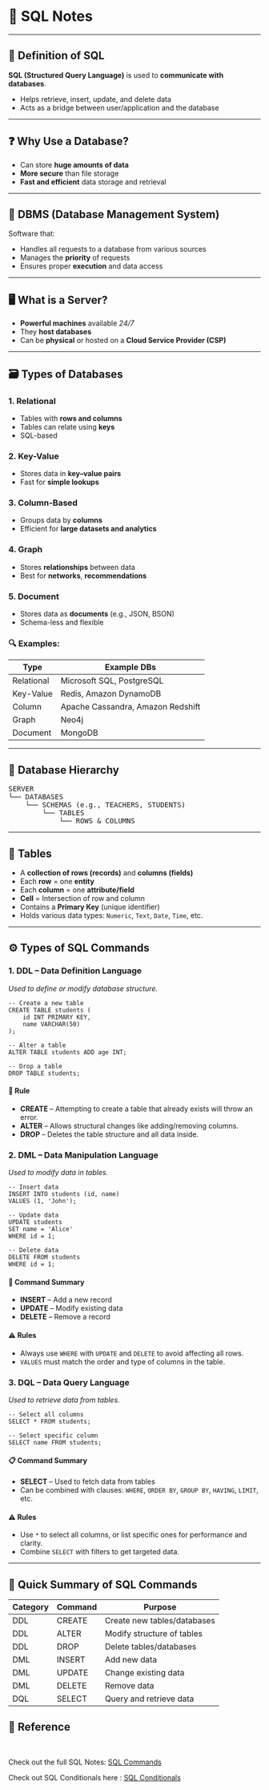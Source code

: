 <h1>📘 SQL Notes</h1>

<hr>

<h2>📘 Definition of SQL</h2>

<p><strong>SQL (Structured Query Language)</strong> is used to <strong>communicate with databases</strong>.</p>

<ul>
  <li>Helps retrieve, insert, update, and delete data</li>
  <li>Acts as a bridge between user/application and the database</li>
</ul>

<hr>

<h2>❓ Why Use a Database?</h2>

<ul>
  <li>Can store <strong>huge amounts of data</strong></li>
  <li><strong>More secure</strong> than file storage</li>
  <li><strong>Fast and efficient</strong> data storage and retrieval</li>
</ul>

<hr>

<h2>💾 DBMS (Database Management System)</h2>

<p>Software that:</p>

<ul>
  <li>Handles all requests to a database from various sources</li>
  <li>Manages the <strong>priority</strong> of requests</li>
  <li>Ensures proper <strong>execution</strong> and data access</li>
</ul>

<hr>

<h2>🖥️ What is a Server?</h2>

<ul>
  <li><strong>Powerful machines</strong> available <em>24/7</em></li>
  <li>They <strong>host databases</strong></li>
  <li>Can be <strong>physical</strong> or hosted on a <strong>Cloud Service Provider (CSP)</strong></li>
</ul>

<hr>

<h2>🗃️ Types of Databases</h2>

<h3>1. Relational</h3>
<ul><li>Tables with <strong>rows and columns</strong></li>
<li>Tables can relate using <strong>keys</strong></li>
<li>SQL-based</li></ul>

<h3>2. Key-Value</h3>
<ul><li>Stores data in <strong>key–value pairs</strong></li>
<li>Fast for <strong>simple lookups</strong></li></ul>

<h3>3. Column-Based</h3>
<ul><li>Groups data by <strong>columns</strong></li>
<li>Efficient for <strong>large datasets and analytics</strong></li></ul>

<h3>4. Graph</h3>
<ul><li>Stores <strong>relationships</strong> between data</li>
<li>Best for <strong>networks</strong>, <strong>recommendations</strong></li></ul>

<h3>5. Document</h3>
<ul><li>Stores data as <strong>documents</strong> (e.g., JSON, BSON)</li>
<li>Schema-less and flexible</li></ul>

<h3>🔍 Examples:</h3>

<table>
  <thead>
    <tr>
      <th>Type</th>
      <th>Example DBs</th>
    </tr>
  </thead>
  <tbody>
    <tr><td>Relational</td><td>Microsoft SQL, PostgreSQL</td></tr>
    <tr><td>Key-Value</td><td>Redis, Amazon DynamoDB</td></tr>
    <tr><td>Column</td><td>Apache Cassandra, Amazon Redshift</td></tr>
    <tr><td>Graph</td><td>Neo4j</td></tr>
    <tr><td>Document</td><td>MongoDB</td></tr>
  </tbody>
</table>

<hr>

<h2>🧱 Database Hierarchy</h2>

<pre>
SERVER
└── DATABASES
    └── SCHEMAS (e.g., TEACHERS, STUDENTS)
        └── TABLES
            └── ROWS & COLUMNS
</pre>

<hr>

<h2>📄 Tables</h2>

<ul>
  <li>A <strong>collection of rows (records)</strong> and <strong>columns (fields)</strong></li>
  <li>Each <strong>row</strong> = one <strong>entity</strong></li>
  <li>Each <strong>column</strong> = one <strong>attribute/field</strong></li>
  <li><strong>Cell</strong> = Intersection of row and column</li>
  <li>Contains a <strong>Primary Key</strong> (unique identifier)</li>
  <li>Holds various data types: <code>Numeric</code>, <code>Text</code>, <code>Date</code>, <code>Time</code>, etc.</li>
</ul>

<hr>

<h2>⚙️ Types of SQL Commands</h2>

<h3>1. DDL – Data Definition Language</h3>
<p><em>Used to define or modify database structure.</em></p>

<pre><code>-- Create a new table
CREATE TABLE students (
    id INT PRIMARY KEY,
    name VARCHAR(50)
);

-- Alter a table
ALTER TABLE students ADD age INT;

-- Drop a table
DROP TABLE students;
</code></pre>

<h4>🛑 Rule</h4>
<ul>
  <li><strong>CREATE</strong> – Attempting to create a table that already exists will throw an error.</li>
  <li><strong>ALTER</strong> – Allows structural changes like adding/removing columns.</li>
  <li><strong>DROP</strong> – Deletes the table structure and all data inside.</li>
</ul>

<h3>2. DML – Data Manipulation Language</h3>
<p><em>Used to modify data in tables.</em></p>

<pre><code>-- Insert data
INSERT INTO students (id, name)
VALUES (1, 'John');

-- Update data
UPDATE students
SET name = 'Alice'
WHERE id = 1;

-- Delete data
DELETE FROM students
WHERE id = 1;
</code></pre>

<h4>🔧 Command Summary</h4>
<ul>
  <li><strong>INSERT</strong> – Add a new record</li>
  <li><strong>UPDATE</strong> – Modify existing data</li>
  <li><strong>DELETE</strong> – Remove a record</li>
</ul>

<h4>⚠️ Rules</h4>
<ul>
  <li>Always use <code>WHERE</code> with <code>UPDATE</code> and <code>DELETE</code> to avoid affecting all rows.</li>
  <li><code>VALUES</code> must match the order and type of columns in the table.</li>
</ul>

<h3>3. DQL – Data Query Language</h3>
<p><em>Used to retrieve data from tables.</em></p>

<pre><code>-- Select all columns
SELECT * FROM students;

-- Select specific column
SELECT name FROM students;
</code></pre>

<h4>📋 Command Summary</h4>
<ul>
  <li><strong>SELECT</strong> – Used to fetch data from tables</li>
  <li>Can be combined with clauses: <code>WHERE</code>, <code>ORDER BY</code>, <code>GROUP BY</code>, <code>HAVING</code>, <code>LIMIT</code>, etc.</li>
</ul>

<h4>⚠️ Rules</h4>
<ul>
  <li>Use <code>*</code> to select all columns, or list specific ones for performance and clarity.</li>
  <li>Combine <code>SELECT</code> with filters to get targeted data.</li>
</ul>

<hr>

<h2>📌 Quick Summary of SQL Commands</h2>

<table>
  <thead>
    <tr>
      <th>Category</th>
      <th>Command</th>
      <th>Purpose</th>
    </tr>
  </thead>
  <tbody>
    <tr><td>DDL</td><td>CREATE</td><td>Create new tables/databases</td></tr>
    <tr><td>DDL</td><td>ALTER</td><td>Modify structure of tables</td></tr>
    <tr><td>DDL</td><td>DROP</td><td>Delete tables/databases</td></tr>
    <tr><td>DML</td><td>INSERT</td><td>Add new data</td></tr>
    <tr><td>DML</td><td>UPDATE</td><td>Change existing data</td></tr>
    <tr><td>DML</td><td>DELETE</td><td>Remove data</td></tr>
    <tr><td>DQL</td><td>SELECT</td><td>Query and retrieve data</td></tr>
  </tbody>
</table>

<h2>📎 Reference</h2><br>
<p>Check out the full SQL Notes: <a href="SQL Commands.md">SQL Commands</a></p>

<p>Check out SQL Conditionals here : <a href="SQL Conditionals.md">SQL Conditionals</a></p>
